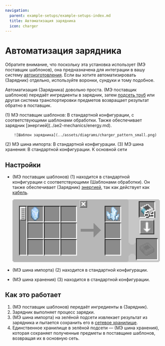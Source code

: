 ```yaml
---
navigation:
  parent: example-setups/example-setups-index.md
  title: Автоматизация зарядника
  icon: charger
---
```


# Автоматизация зарядника

Обратите внимание, что поскольку эта установка использует <ItemLink id="pattern_provider" /> (МЭ поставщик шаблонов), она предназначена для интеграции в вашу систему [автоизготовления](../ae2-mechanics/autocrafting.md). Если вы хотите автоматизировать <ItemLink id="charger" /> (Зарядник) отдельно, используйте воронки, сундуки и тому подобное.

Автоматизация <ItemLink id="charger" /> (Зарядника) довольно проста. <ItemLink id="pattern_provider" /> (МЭ поставщик шаблонов) передаёт ингредиенты в зарядник, затем [подсеть труб](pipe-subnet.md) или другая система транспортировки предметов возвращает результат обратно в поставщик.

<GameScene zoom="6" interactive={true}>
  <ImportStructure src="../assets/assemblies/charger_automation.snbt" />

<BoxAnnotation color="#dddddd" min="1 0 0" max="2 1 1">
        (1) МЭ поставщик шаблонов: В стандартной конфигурации, с соответствующими шаблонами обработки. Также обеспечивает зарядник [энергией](../ae2-mechanics/energy.md).

        ![Шаблон зарядника](../assets/diagrams/charger_pattern_small.png)
  </BoxAnnotation>

<BoxAnnotation color="#dddddd" min="0 1 0" max="1 1.3 1">
        (2) МЭ шина импорта: В стандартной конфигурации.
  </BoxAnnotation>

<BoxAnnotation color="#dddddd" min="1 1 0" max="2 1.3 1">
        (3) МЭ шина хранения: В стандартной конфигурации.
  </BoxAnnotation>

<DiamondAnnotation pos="4 0.5 0.5" color="#00ff00">
        К основной сети
    </DiamondAnnotation>

  <IsometricCamera yaw="195" pitch="30" />
</GameScene>

## Настройки

* <ItemLink id="pattern_provider" /> (МЭ поставщик шаблонов) (1) находится в стандартной конфигурации с соответствующими <ItemLink id="processing_pattern" /> (Шаблонами обработки). Он также обеспечивает <ItemLink id="charger" /> (Зарядник) [энергией](../ae2-mechanics/energy.md), так как действует как [кабель](../items-blocks-machines/cables.md).
  
    ![Шаблон зарядника](../assets/diagrams/charger_pattern.png)

* <ItemLink id="import_bus" /> (МЭ шина импорта) (2) находится в стандартной конфигурации.
* <ItemLink id="storage_bus" /> (МЭ шина хранения) (3) находится в стандартной конфигурации.

## Как это работает

1. <ItemLink id="pattern_provider" /> (МЭ поставщик шаблонов) передаёт ингредиенты в <ItemLink id="charger" /> (Зарядник).
2. Зарядник выполняет процесс зарядки.
3. <ItemLink id="import_bus" /> (МЭ шина импорта) на зелёной подсети извлекает результат из зарядника и пытается сохранить его в [сетевое хранилище](../ae2-mechanics/import-export-storage.md).
4. Единственное хранилище в зелёной подсети — <ItemLink id="storage_bus" /> (МЭ шина хранения), которая сохраняет полученные предметы в поставщике шаблонов, возвращая их в основную сеть.